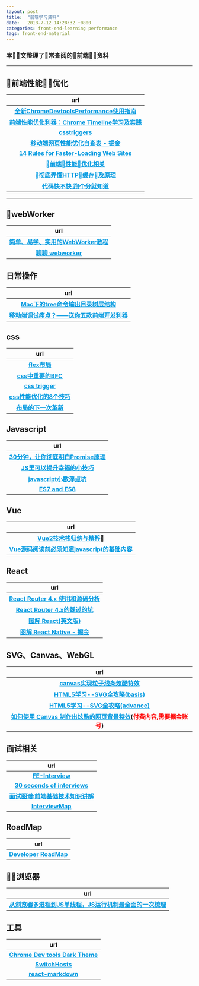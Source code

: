 ```yaml
---
layout: post
title:  "前端学习资料"
date:   2018-7-12 14:28:32 +0800
categories: front-end-learning performance
tags: front-end-material
---
```


<style type="text/css">
    strong a {
        color: #0099E0;
    }
</style>

### 本文整理了常查阅的前端资料

***

## 前端性能优化

|url
:--:|
|**[全新ChromeDevtoolsPerformance使用指南](https://segmentfault.com/a/1190000011516068)**
|**[前端性能优化利器：Chrome Timeline学习及实践](https://blog.csdn.net/code_for_free/article/details/52503047)**
|**[csstriggers](https://csstriggers.com/)**
|**[移动端网页性能优化自查表 - 掘金](https://juejin.im/post/5b3c0d26e51d45191556b527?utm_medium=fe&utm_source=weixinqun)**
|**[14 Rules for Faster-Loading Web Sites](http://stevesouders.com/hpws/rules.php)**
|**[前端性能优化相关](https://github.com/wy-ei/notebook/issues/34#issuecomment-266946140)**
|**[彻底弄懂HTTP缓存及原理](https://www.cnblogs.com/chenqf/p/6386163.html)**
|**[代码快不快,跑个分就知道](https://mp.weixin.qq.com/s/-uB2cC9Anroul4y0NI3QxA)**

***

## webWorker

|url
:--:|
|**[简单、易学、实用的WebWorker教程](https://juejin.im/entry/5a6c364af265da3e2f012f7f)**
|**[聊聊 webworker](https://juejin.im/entry/591946e0da2f60005df4ce5b)**


## 日常操作

|url
:--:|
|**[Mac下的tree命令输出目录树层结构](https://www.jianshu.com/p/9411d60950bf)**
|**[移动端调试痛点？——送你五款前端开发利器](https://juejin.im/post/5b72e1f66fb9a009d018fb94?utm_medium=fe)**

## css

|url
:--:|
|**[flex布局](http://www.ruanyifeng.com/blog/2015/07/flex-grammar.html)**
|**[css中重要的BFC](https://juejin.im/post/5b51ee276fb9a04f86062cea?utm_medium=fe&utm_source=weixinqun)**
|**[css trigger](https://csstriggers.com/)**
|**[css性能优化的8个技巧](https://juejin.im/post/5b6133a351882519d346853f)**
|**[布局的下一次革新](https://juejin.im/post/5b85586ce51d4538c77a9cc1)**

## Javascript

|url
:--:|
|**[30分钟，让你彻底明白Promise原理](https://segmentfault.com/a/1190000009478377)**
|**[JS里可以提升幸福的小技巧](https://juejin.im/post/5b51e5d3f265da0f4861143c?utm_medium=fe&utm_source=weixinqun)**
|**[javascript小数浮点坑](https://blog.csdn.net/wGL3k77y9fR1k61T1aS/article/details/78256330)**
|**[ES7 and ES8](https://www.jianshu.com/p/a138a525c287)**


## Vue

|url
:--:|
|**[Vue2技术栈归纳与精粹](https://blog.csdn.net/sinat_17775997/article/details/78913968#t40)**
|**[Vue源码阅读前必须知道javascript的基础内容](https://juejin.im/entry/5b4ad62b51882519861c038c)**


## React

|url
:--:|
|**[React Router 4.x 使用和源码分析](https://www.jianshu.com/p/27ee7df4ccc1)**
|**[React Router 4.x的踩过的坑](https://juejin.im/entry/5b50518bf265da0f6436c34a)**
|**[图解 React(英文版)](https://learnreact.design/2017/06/08/what-is-react/)**
|**[图解 React Native - 掘金](https://juejin.im/post/5b55cff3e51d453509561214?utm_medium=fe&utm_source=weixinqun&from=timeline)**



## SVG、Canvas、WebGL

|url
:--:|
|**[canvas实现粒子线条炫酷特效](https://blog.csdn.net/zt_pursue/article/details/79111923)**
|**[HTML5学习--SVG全攻略(basis)](https://www.jianshu.com/p/2ea0ec6800d7)**
|**[HTML5学习--SVG全攻略(advance)](https://www.jianshu.com/p/ae87e188b44b)**
|**[如何使用 Canvas 制作出炫酷的网页背景特效](https://juejin.im/book/5a0ab8e2f265da43111fbab2/section/5a0ab8e26fb9a0451170a622)(<span style="color: red; font-weight: bold">付费内容,需要掘金账号</span>)**

## 面试相关

|url
:--:|
|**[FE-Interview](https://github.com/huruji/FE-Interview)**
|**[30 seconds of interviews](https://github.com/fejes713/30-seconds-of-interviews)**
|**[面试图谱:前端基础技术知识讲解](https://juejin.im/post/5b5567b25188256256696ee0?utm_medium=fe&utm_source=weixinqun)**
|**[InterviewMap](https://yuchengkai.cn/docs/zh/frontend/)**

## RoadMap

|url
:--:|
|**[Developer RoadMap](https://css-tricks.com/developer-roadmaps/)**

## 浏览器

|url
:--:|
|**[从浏览器多进程到JS单线程，JS运行机制最全面的一次梳理](https://juejin.im/post/5a6547d0f265da3e283a1df7)**

## 工具

|url
:--:|
|**[Chrome Dev tools Dark Theme](https://github.com/mauricecruz/chrome-devtools-zerodarkmatrix-theme)**
|**[SwitchHosts](https://oldj.github.io/SwitchHosts/)**
|**[react-markdown](https://github.com/rexxars/react-markdown)**
